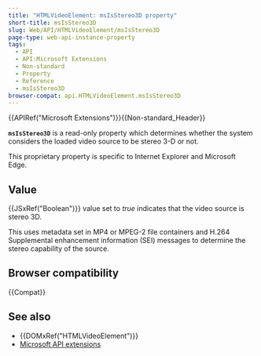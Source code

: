 ```yaml
---
title: "HTMLVideoElement: msIsStereo3D property"
short-title: msIsStereo3D
slug: Web/API/HTMLVideoElement/msIsStereo3D
page-type: web-api-instance-property
tags:
  - API
  - API:Microsoft Extensions
  - Non-standard
  - Property
  - Reference
  - msIsStereo3D
browser-compat: api.HTMLVideoElement.msIsStereo3D
---
```


{{APIRef("Microsoft Extensions")}}{{Non-standard_Header}}

**`msIsStereo3D`** is a read-only property which determines
whether the system considers the loaded video source to be stereo 3-D or not.

This proprietary property is specific to Internet Explorer and Microsoft Edge.

## Value

{{JSxRef("Boolean")}} value set to _true_ indicates that the video source is
stereo 3D.

This uses metadata set in MP4 or MPEG-2 file containers and H.264 Supplemental
enhancement information (SEI) messages to determine the stereo capability of the source.

## Browser compatibility

{{Compat}}

## See also

- {{DOMxRef("HTMLVideoElement")}}
- [Microsoft API extensions](/en-US/docs/Web/API/Microsoft_Extensions)
